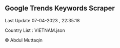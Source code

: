 

## Google Trends Keywords Scraper 
 
Last Update 07-04-2023 , 22:35:18

Country List :
VIETNAM.json



© Abdul Muttaqin 
